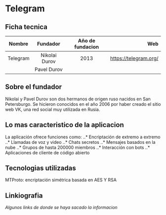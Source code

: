 # Telegram

## Ficha tecnica


| Nombre   | Fundador     | Año de fundacion | Web					    |
| ---------|:------------:|:----------------:|-------------------------:|
| Telegram |Nikolai Durov |		2013         |  https://telegram.org/   |
|		   |Pavel Durov   |					 |     						|

## Sobre el fundador

Nikolai y Pavel Durov son dos hermanos de origen ruso nacidos en San Petersburgo. 
Se hicieron conocidos en el año 2006 por haber creado el sitio web VK, una red social muy utilizada en Rusia.

## Lo mas caracteristico de la aplicacion

La aplicación ofrece funciones como:
..* Encriptación de extremo a extremo
..* Llamadas de voz y video
..* Chats secretos
..* Mensajes basados en la nube
..* Grupos de hasta 200000 miembros
..* Interacción con bots
..* Aplicaciones de cliente de código abierto

## Tecnologias utilizadas

MTProto: encriptación simétrica basada en AES Y RSA


## Linkiografia

*Algunos links de donde se haya sacado la informacion*


